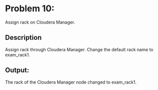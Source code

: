 # Problem 10: 
Assign rack on Cloudera Manager.
## Description
Assign rack through Cloudera Manager. Change the default rack name to exam_rack1.
## Output: 
The rack of the Cloudera Manager node changed to exam_rack1.
